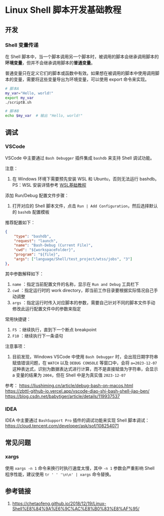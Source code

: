 # Linux Shell 脚本开发基础教程


## 开发


### Shell 变量传递

在 Shell 脚本中，当一个脚本调用另一个脚本时，被调用的脚本会继承调用脚本的**环境变量**，但并不会继承调用脚本的**普通变量**。

普通变量只在定义它们的脚本或函数中有效。如果想在被调用的脚本中使用调用脚本的变量，需要将这些变量导出为环境变量，可以使用 export 命令来实现。

```bash
# 脚本A
my_var="Hello, world!"
export my_var
./scriptB.sh

# 脚本B
echo $my_var  # 输出 "Hello, world!"
```


## 调试


### VSCode

VSCode 中主要通过 `Bash Debugger` 插件集成 `bashdb` 来支持 Shell 调试功能。

注意：
1. 在 Windows 环境下需要预先安装 WSL 和 Ubuntu，否则无法运行 bashdb。PS：WSL 安装详情参考 [WSL基础教程](learning/subjects/Computer/Operating-System/Windows/WSL/WSL基础教程.md)

添加 Run/Debug 配置文件步骤：
1. 打开对应的 Shell 脚本文件，点击 `Run | Add Configuration`，然后选择默认的 `bashdb` 配置模板

推荐配置如下：
```json
{
	"type": "bashdb",
	"request": "launch",
	"name": "Bash-Debug (Current File)",
	"cwd": "${workspaceFolder}",
	"program": "${file}",
	"args": ["language/Shell/test_project/wtss/jobs", "3"]
},
```
其中参数解释如下：
1. `name` ：指定当前配置文件的名称，显示在 `Run and Debug` 工具栏下
2. `cwd` ：指定运行时的 work directory，即当前工作目录要根据实际情况自己手动调整
3. `args` ：指定运行时传入对应脚本的参数，需要自己针对不同的脚本文件手动修改此运行配置文件中的参数来指定

常用快捷键：
1. `F5` ：继续执行，直到下一个断点 breakpoint
2. `F10` ：继续执行下一条语句

注意事项：
1. 目前发现，Windows VSCode 中使用 `Bash Debugger` 时，会出现日期字符串赋值错误问题，在 `WATCH` 以及 `DEBUG CONSOLE` 等窗口中，会将 `a=2023-12-07` 这种表达式，识别为数据表达式进行计算，而不是直接赋值为字符串，会显示 a 变量的结果为 `2004`，但在 Shell 中是为真实值 `2023-12-07`

参考：
https://liushiming.cn/article/debug-bash-on-macos.html
https://zbttl-github-io.vercel.app/vscode-diao-shi-bash-shell-jiao-ben/
https://blog.csdn.net/babytiger/article/details/119937537

### IDEA

IDEA 中主要通过 `BashSupport Pro` 插件的调试功能来实现 Shell 脚本调试：
https://cloud.tencent.com/developer/ask/sof/108254071


## 常见问题

### xargs

使用 `xargs -n 1` 命令来换行时执行速度太慢，其中 `-n 1` 参数会严重影响 Shell 程序性能，建议使用 `tr ' ' '\n\n' | xargs` 命令替换。

## 参考链接
1. https://chetaofeng.github.io/2018/12/19/Linux-Shell%E8%84%9A%E6%9C%AC%E8%B0%83%E8%AF%95/